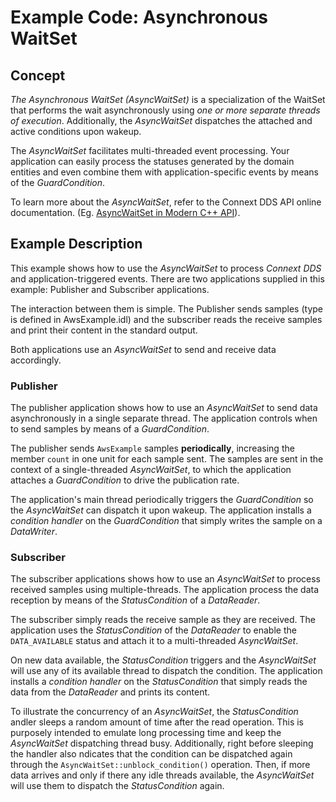# Example Code: Asynchronous WaitSet

## Concept

*The Asynchronous WaitSet (AsyncWaitSet)* is a specialization of the WaitSet
that performs the wait asynchronously using *one or more separate threads of
execution*. Additionally, the *AsyncWaitSet* dispatches the attached and active 
conditions upon wakeup. 

The *AsyncWaitSet* facilitates multi-threaded event processing. Your application
can easily process the statuses generated by the domain entities and even
combine them with application-specific events by means of the *GuardCondition*.

To learn more about the *AsyncWaitSet*, refer to the Connext DDS API 
online documentation. (Eg. [AsyncWaitSet in Modern C++ API]()).


## Example Description

This example shows how to use the *AsyncWaitSet* to process *Connext DDS* and
application-triggered events. There are two applications supplied in this
example: Publisher and Subscriber applications.

The interaction between them is simple. The Publisher sends samples (type is 
defined in AwsExample.idl) and the subscriber reads the receive samples and 
print their content in the standard output.

Both applications use an *AsyncWaitSet* to send and receive data accordingly.

### Publisher

The publisher application shows how to use an *AsyncWaitSet* to send data 
asynchronously in a single separate thread. The application controls when to
send samples by means of a *GuardCondition*.

The publisher sends `AwsExample` samples **periodically**, increasing the member 
`count` in one unit for each sample sent. The samples are sent in the context of 
a single-threaded *AsyncWaitSet*, to which the application attaches a 
*GuardCondition* to drive the publication rate.

The application's main thread periodically triggers the *GuardCondition* so the 
*AsyncWaitSet* can dispatch it upon wakeup. The application installs a 
*condition handler* on the *GuardCondition* that simply writes the sample on a 
*DataWriter*.


### Subscriber

The subscriber applications shows how to use an *AsyncWaitSet* to process
received samples using multiple-threads. The application process the data
reception by means of the *StatusCondition* of a *DataReader*.

The subscriber simply reads the receive sample as they are received. The 
application uses the *StatusCondition* of the *DataReader* to enable the 
`DATA_AVAILABLE` status and attach it to a multi-threaded *AsyncWaitSet*.

On new data available, the *StatusCondition* triggers and the *AsyncWaitSet*
will use any of its available thread to dispatch the condition. The application 
installs a  *condition handler* on the *StatusCondition* that simply reads
the data from the *DataReader* and prints its content.

To illustrate the concurrency of an *AsyncWaitSet*, the *StatusCondition* 
andler sleeps a random amount of time after the read operation. This is 
purposely intended to emulate long processing time and keep the *AsyncWaitSet* 
dispatching thread busy. Additionally, right before sleeping the handler
also ndicates that the condition can be dispatched again through the 
`AsyncWaitSet::unblock_condition()` operation. Then, if more data arrives
and only if there any idle threads available, the *AsyncWaitSet* will use them 
to dispatch the *StatusCondition* again.



